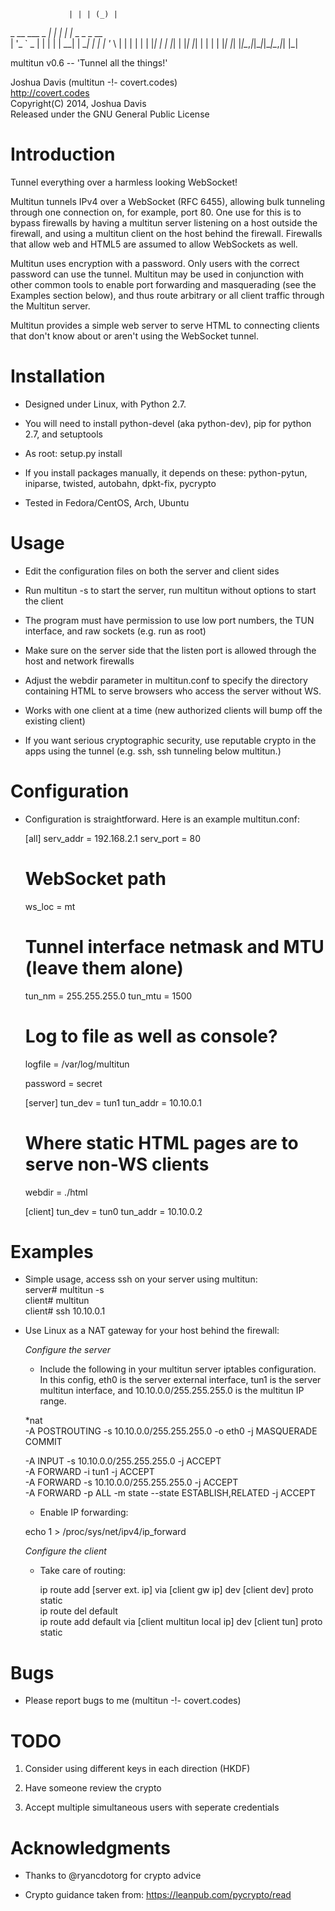 
                 | | | (_) |              
  _ __ ___  _   _| | |_ _| |_ _   _ _ __  
 | '_ ` _ \| | | | | __| | __| | | | '_ \ 
 | | | | | | |_| | | |_| | |_| |_| | | | |
 |_| |_| |_|\__,_|_|\__|_|\__|\__,_|_| |_|

multitun v0.6 -- 'Tunnel all the things!'

Joshua Davis (multitun -!- covert.codes)  
http://covert.codes  
Copyright(C) 2014, Joshua Davis  
Released under the GNU General Public License  


Introduction
============

Tunnel everything over a harmless looking WebSocket!

Multitun tunnels IPv4 over a WebSocket (RFC 6455), allowing bulk tunneling
through one connection on, for example, port 80.  One use for this is to
bypass firewalls by having a multitun server listening on a host outside
the firewall, and using a multitun client on the host behind the firewall.
Firewalls that allow web and HTML5 are assumed to allow WebSockets as well.

Multitun uses encryption with a password.  Only users with the correct
password can use the tunnel.  Multitun may be used in conjunction with other
common tools to enable port forwarding and masquerading (see the Examples
section below), and thus route arbitrary or all client traffic through
the Multitun server.

Multitun provides a simple web server to serve HTML to connecting clients that
don't know about or aren't using the WebSocket tunnel.


Installation
============

* Designed under Linux, with Python 2.7.

* You will need to install python-devel (aka python-dev), pip for python 2.7,
	and setuptools

* As root: setup.py install

* If you install packages manually, it depends on these:
	python-pytun, iniparse, twisted, autobahn, dpkt-fix, pycrypto

* Tested in Fedora/CentOS, Arch, Ubuntu


Usage
=====

* Edit the configuration files on both the server and client sides

* Run multitun -s to start the server, run multitun without options
  to start the client

* The program must have permission to use low port numbers, the TUN
  interface, and raw sockets (e.g. run as root)

* Make sure on the server side that the listen port is allowed through
  the host and network firewalls

* Adjust the webdir parameter in multitun.conf to specify the directory
  containing HTML to serve browsers who access the server without WS.

* Works with one client at a time (new authorized clients will bump off
  the existing client)

* If you want serious cryptographic security, use reputable crypto
  in the apps using the tunnel (e.g. ssh, ssh tunneling below multitun.)


Configuration
=============

* Configuration is straightforward.  Here is an example multitun.conf:

	[all]
	serv_addr = 192.168.2.1
	serv_port = 80
	# WebSocket path
	ws_loc = mt

	# Tunnel interface netmask and MTU (leave them alone)
	tun_nm = 255.255.255.0
	tun_mtu = 1500

	# Log to file as well as console?
	logfile = /var/log/multitun

	password = secret

	[server]
	tun_dev = tun1
	tun_addr = 10.10.0.1
	# Where static HTML pages are to serve non-WS clients
	webdir = ./html

	[client]
	tun_dev = tun0
	tun_addr = 10.10.0.2


Examples
========

* Simple usage, access ssh on your server using multitun:  
	server# multitun -s  
	client# multitun  
	client# ssh 10.10.0.1  


* Use Linux as a NAT gateway for your host behind the firewall:

  *Configure the server*

   * Include the following in your multitun server iptables configuration.
     In this config, eth0 is the server external interface, tun1 is the
     server multitun interface, and 10.10.0.0/255.255.255.0 is the multitun
     IP range.

    *nat  
    -A POSTROUTING -s 10.10.0.0/255.255.255.0 -o eth0 -j MASQUERADE  
    COMMIT  

    -A INPUT -s 10.10.0.0/255.255.255.0 -j ACCEPT  
    -A FORWARD -i tun1 -j ACCEPT  
    -A FORWARD -s 10.10.0.0/255.255.255.0 -j ACCEPT  
    -A FORWARD -p ALL -m state --state ESTABLISH,RELATED -j ACCEPT  

   * Enable IP forwarding:

   echo 1 > /proc/sys/net/ipv4/ip_forward

  *Configure the client*
   
  * Take care of routing:
	
    ip route add [server ext. ip] via [client gw ip] dev [client dev] proto static  
    ip route del default  
    ip route add default via [client multitun local ip] dev [client tun] proto static  


Bugs
====

* Please report bugs to me (multitun -!- covert.codes)


TODO
====

1) Consider using different keys in each direction (HKDF)  

2) Have someone review the crypto  

3) Accept multiple simultaneous users with seperate credentials  


Acknowledgments
===============

* Thanks to @ryancdotorg for crypto advice  

* Crypto guidance taken from: https://leanpub.com/pycrypto/read

